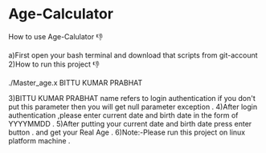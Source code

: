 # Age-Calculator
How to use Age-Calulator 👎

a)First open your bash terminal and download that scripts from git-account
2)How to run this project 👎

./Master_age.x BITTU KUMAR PRABHAT

3)BITTU KUMAR PRABHAT name refers to login authentication if you don't put this parameter then you will get null parameter exception .
4)After login authentication ,please enter current date and birth date in the form of YYYYMMDD .
5)After putting your current date and birth date press enter button . and get your Real Age .
6)Note:-Please run this project on linux platform machine .








